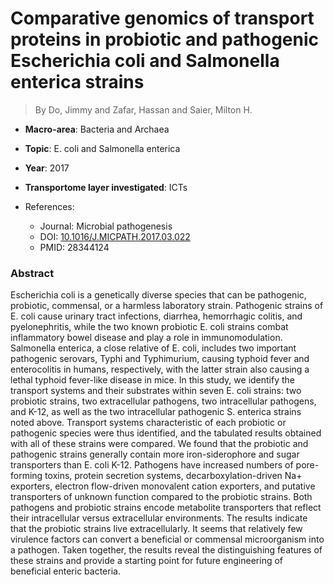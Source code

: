 # Comparative genomics of transport proteins in probiotic and pathogenic Escherichia coli and Salmonella enterica strains

> By Do, Jimmy and Zafar, Hassan and Saier, Milton H.

- **Macro-area**: Bacteria and Archaea
- **Topic**: E. coli and Salmonella enterica
- **Year**: 2017
- **Transportome layer investigated**: ICTs

- References:
  - Journal: Microbial pathogenesis
  - DOI: [10.1016/J.MICPATH.2017.03.022](https://doi.org/10.1016/J.MICPATH.2017.03.022)
  - PMID: 28344124

### Abstract

Escherichia coli is a genetically diverse species that can be pathogenic, probiotic, commensal, or a harmless laboratory strain. Pathogenic strains of E. coli cause urinary tract infections, diarrhea, hemorrhagic colitis, and pyelonephritis, while the two known probiotic E. coli strains combat inflammatory bowel disease and play a role in immunomodulation. Salmonella enterica, a close relative of E. coli, includes two important pathogenic serovars, Typhi and Typhimurium, causing typhoid fever and enterocolitis in humans, respectively, with the latter strain also causing a lethal typhoid fever-like disease in mice. In this study, we identify the transport systems and their substrates within seven E. coli strains: two probiotic strains, two extracellular pathogens, two intracellular pathogens, and K-12, as well as the two intracellular pathogenic S. enterica strains noted above. Transport systems characteristic of each probiotic or pathogenic species were thus identified, and the tabulated results obtained with all of these strains were compared. We found that the probiotic and pathogenic strains generally contain more iron-siderophore and sugar transporters than E. coli K-12. Pathogens have increased numbers of pore-forming toxins, protein secretion systems, decarboxylation-driven Na+ exporters, electron flow-driven monovalent cation exporters, and putative transporters of unknown function compared to the probiotic strains. Both pathogens and probiotic strains encode metabolite transporters that reflect their intracellular versus extracellular environments. The results indicate that the probiotic strains live extracellularly. It seems that relatively few virulence factors can convert a beneficial or commensal microorganism into a pathogen. Taken together, the results reveal the distinguishing features of these strains and provide a starting point for future engineering of beneficial enteric bacteria.
